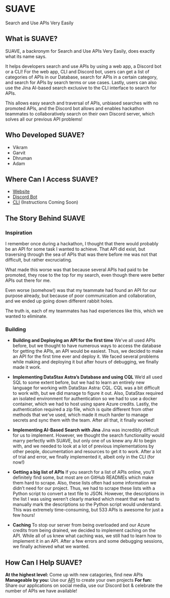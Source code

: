 # SUAVE
Search and Use APIs Very Easily

## What is SUAVE?

SUAVE, a backronym for Search and Use APIs Very Easily, does exactly what its name says.

It helps developers search and use APIs by using a web app, a Discord bot or a CLI! For the web app, CLI and Discord bot, users can get a list of categories of APIs in our Database, search for APIs in a certain category, and search for APIs by search terms or use cases. Lastly, users can also use the Jina AI-based search exclusive to the CLI interface to search for APIs.

This allows easy search and traversal of APIs, unbiased searches with no promoted APIs, and the Discord bot allows and enables hackathon teammates to collaboratively search on their own Discord server, which solves all our previous API problems!

## Who Developed SUAVE?

- Vikram
- Garvit
- Dhruman
- Adam

## Where Can I Access SUAVE?
- [Website](http://exploreapiswith.tech/)
- [Discord Bot](https://discord.com/api/oauth2/authorize?client_id=868771461840637953&permissions=8&scope=bot)
- [CLI](#) (Instructions Coming Soon)

## The Story Behind SUAVE
### Inspiration
I remember once during a hackathon, I thought that there would probably be an API for some task I wanted to achieve. That API did exist, but traversing through the sea of APIs that was there before me was not that difficult, but rather excruciating.

What made this worse was that because several APIs had paid to be promoted, they rose to the top for my search, even though there were better APIs out there for me.

Even worse (somehow!) was that my teammate had found an API for our purpose already, but because of poor communication and collaboration, and we ended up going down different rabbit holes.

The truth is, each of my teammates has had experiences like this, which we wanted to eliminate.

### Building

- **Building and Deploying an API for the first time**
We’ve all used APIs before, but we thought to have numerous ways to access the database for getting the APIs, an API would be easiest. Thus, we decided to make an API for the first time ever and deploy it. We faced several problems while making and deploying it but after hours of debugging, we finally made it work.

- **Implementing DataStax Astra’s Database and using CQL**
We’d all used SQL to some extent before, but we had to learn an entirely new language for working with DataStax Astra: CQL. CQL was a bit difficult to work with, but we did manage to figure it out. Also, DataStax required an isolated environment for authentication so we had to use a docker container, which we had to host using spare Azure credits. Lastly, the authentication required a zip file, which is quite different from other methods that we've used, which made it much harder to manage secrets and sync them with the team. After all that, it finally worked!

- **Implementing AI-Based Search with Jina**
Jina was incredibly difficult for us to implement. However, we thought the search functionality would marry perfectly with SUAVE, but only one of us knew any AI to begin with, and we needed to look at a lot of previous implementations by other people, documentation and resources to get it to work. After a lot of trial and error, we finally implemented it, albeit only in the CLI (for now!)

- **Getting a big list of APIs**
If you search for a list of APIs online, you’ll definitely find some, but most are on GitHub READMEs which make them hard to scrape. Also, these lists often had some information we didn’t need for our project. Thus, we had to scrape these lists with a Python script to convert a text file to JSON. However, the descriptions in the list I was using weren’t clearly marked which meant that we had to manually mark the descriptions so the Python script would understand. This was extremely time-consuming, but 533 APIs is awesome for just a few hours!

- **Caching**
To stop our server from being overloaded and our Azure credits from being drained, we decided to implement caching on the API. While all of us knew what caching was, we still had to learn how to implement it in an API. After a few errors and some debugging sessions, we finally achieved what we wanted.

## How Can I Help SUAVE?

**At the highest level:** Come up with new catagories, find new APIs
**Manageable by you:** Use our [API](http://exploreapiswith.tech/swagger/index.html) to create your own projects
**For fun:** Share our applications on social media, use our Discord bot & celebrate the number of APIs we have available!
